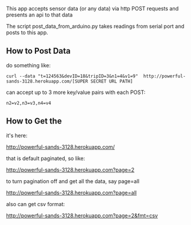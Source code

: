 This app accepts sensor data (or any data) via http POST requests and presents an api to that data

The script post_data_from_arduino.py takes readings from serial port and posts to this app.

## How to Post Data

do something like:

    curl --data "t=124563&devID=18&tripID=3&n1=4&v1=9"  http://powerful-sands-3128.herokuapp.com/[SUPER SECRET URL PATH]

can accept up to 3 more key/value pairs with each POST:

    n2=v2,n3=v3,n4=v4



## How to Get the

it's here:

<http://powerful-sands-3128.herokuapp.com/>

that is default paginated, so like:

<http://powerful-sands-3128.herokuapp.com?page=2>

to turn pagination off and get all the data, say page=all

<http://powerful-sands-3128.herokuapp.com?page=all>

also can get csv format:

<http://powerful-sands-3128.herokuapp.com?page=2&fmt=csv>


